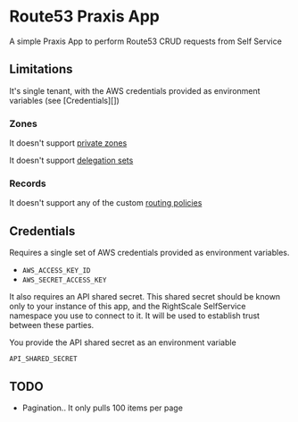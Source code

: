# Route53 Praxis App
A simple Praxis App to perform Route53 CRUD requests from Self Service

## Limitations
It's single tenant, with the AWS credentials provided as environment variables (see [Credentials][])

### Zones
It doesn't support [private zones](http://docs.aws.amazon.com/Route53/latest/DeveloperGuide/hosted-zones-private.html)

It doesn't support [delegation sets](http://docs.aws.amazon.com/Route53/latest/APIReference/actions-on-reusable-delegation-sets.html)

### Records
It doesn't support any of the custom [routing policies](http://docs.aws.amazon.com/Route53/latest/DeveloperGuide/routing-policy.html)

## Credentials
Requires a single set of AWS credentials provided as environment variables.

* `AWS_ACCESS_KEY_ID`
* `AWS_SECRET_ACCESS_KEY`

It also requires an API shared secret. This shared secret should be known only to your instance of this app, and the RightScale SelfService namespace you use to connect to it. It will be used to establish trust between these parties.

You provide the API shared secret as an environment variable

`API_SHARED_SECRET`

## TODO
* Pagination.. It only pulls 100 items per page
